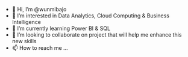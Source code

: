 - 👋 Hi, I’m @wunmibajo
- 👀 I’m interested in Data Analytics, Cloud Computing & Business Intelligence
- 🌱 I’m currently learning Power BI & SQL
- 💞️ I’m looking to collaborate on project that will help me enhance this new skills
- 📫 How to reach me ...

<!---
wunmibajo/wunmibajo is a ✨ special ✨ repository because its `README.md` (this file) appears on your GitHub profile.
You can click the Preview link to take a look at your changes.
--->
